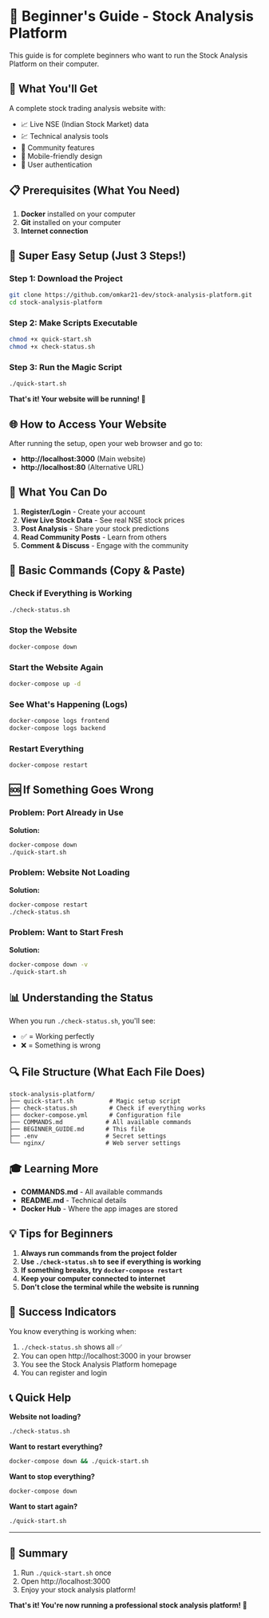 # 🔰 Beginner's Guide - Stock Analysis Platform

This guide is for complete beginners who want to run the Stock Analysis Platform on their computer.

## 🎯 What You'll Get

A complete stock trading analysis website with:
- 📈 Live NSE (Indian Stock Market) data
- 💹 Technical analysis tools
- 👥 Community features
- 📱 Mobile-friendly design
- 🔐 User authentication

## 📋 Prerequisites (What You Need)

1. **Docker** installed on your computer
2. **Git** installed on your computer
3. **Internet connection**

## 🚀 Super Easy Setup (Just 3 Steps!)

### **Step 1: Download the Project**
```bash
git clone https://github.com/omkar21-dev/stock-analysis-platform.git
cd stock-analysis-platform
```

### **Step 2: Make Scripts Executable**
```bash
chmod +x quick-start.sh
chmod +x check-status.sh
```

### **Step 3: Run the Magic Script**
```bash
./quick-start.sh
```

**That's it! Your website will be running! 🎉**

## 🌐 How to Access Your Website

After running the setup, open your web browser and go to:
- **http://localhost:3000** (Main website)
- **http://localhost:80** (Alternative URL)

## 📱 What You Can Do

1. **Register/Login** - Create your account
2. **View Live Stock Data** - See real NSE stock prices
3. **Post Analysis** - Share your stock predictions
4. **Read Community Posts** - Learn from others
5. **Comment & Discuss** - Engage with the community

## 🔧 Basic Commands (Copy & Paste)

### **Check if Everything is Working**
```bash
./check-status.sh
```

### **Stop the Website**
```bash
docker-compose down
```

### **Start the Website Again**
```bash
docker-compose up -d
```

### **See What's Happening (Logs)**
```bash
docker-compose logs frontend
docker-compose logs backend
```

### **Restart Everything**
```bash
docker-compose restart
```

## 🆘 If Something Goes Wrong

### **Problem: Port Already in Use**
**Solution:**
```bash
docker-compose down
./quick-start.sh
```

### **Problem: Website Not Loading**
**Solution:**
```bash
docker-compose restart
./check-status.sh
```

### **Problem: Want to Start Fresh**
**Solution:**
```bash
docker-compose down -v
./quick-start.sh
```

## 📊 Understanding the Status

When you run `./check-status.sh`, you'll see:
- ✅ = Working perfectly
- ❌ = Something is wrong

## 🔍 File Structure (What Each File Does)

```
stock-analysis-platform/
├── quick-start.sh          # Magic setup script
├── check-status.sh         # Check if everything works
├── docker-compose.yml      # Configuration file
├── COMMANDS.md            # All available commands
├── BEGINNER_GUIDE.md      # This file
├── .env                   # Secret settings
└── nginx/                 # Web server settings
```

## 🎓 Learning More

- **COMMANDS.md** - All available commands
- **README.md** - Technical details
- **Docker Hub** - Where the app images are stored

## 💡 Tips for Beginners

1. **Always run commands from the project folder**
2. **Use `./check-status.sh` to see if everything is working**
3. **If something breaks, try `docker-compose restart`**
4. **Keep your computer connected to internet**
5. **Don't close the terminal while the website is running**

## 🎉 Success Indicators

You know everything is working when:
1. `./check-status.sh` shows all ✅
2. You can open http://localhost:3000 in your browser
3. You see the Stock Analysis Platform homepage
4. You can register and login

## 📞 Quick Help

**Website not loading?**
```bash
./check-status.sh
```

**Want to restart everything?**
```bash
docker-compose down && ./quick-start.sh
```

**Want to stop everything?**
```bash
docker-compose down
```

**Want to start again?**
```bash
./quick-start.sh
```

---

## 🎯 Summary

1. Run `./quick-start.sh` once
2. Open http://localhost:3000
3. Enjoy your stock analysis platform!

**That's it! You're now running a professional stock analysis platform! 🚀**
